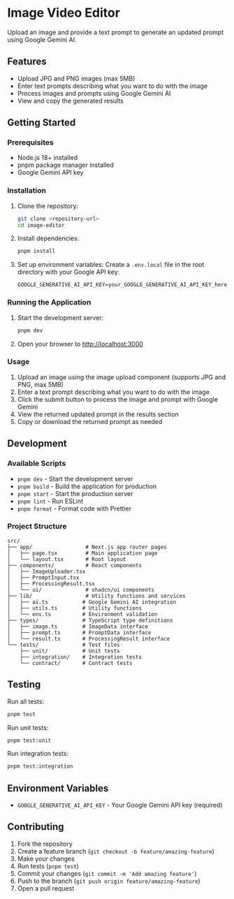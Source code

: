# Image Video Editor

Upload an image and provide a text prompt to generate an updated prompt using Google Gemini AI.

## Features

- Upload JPG and PNG images (max 5MB)
- Enter text prompts describing what you want to do with the image
- Process images and prompts using Google Gemini AI
- View and copy the generated results

## Getting Started

### Prerequisites

- Node.js 18+ installed
- pnpm package manager installed
- Google Gemini API key

### Installation

1. Clone the repository:
   ```bash
   git clone <repository-url>
   cd image-editor
   ```

2. Install dependencies:
   ```bash
   pnpm install
   ```

3. Set up environment variables:
   Create a `.env.local` file in the root directory with your Google API key:
   ```env
   GOOGLE_GENERATIVE_AI_API_KEY=your_GOOGLE_GENERATIVE_AI_API_KEY_here
   ```

### Running the Application

1. Start the development server:
   ```bash
   pnpm dev
   ```

2. Open your browser to [http://localhost:3000](http://localhost:3000)

### Usage

1. Upload an image using the image upload component (supports JPG and PNG, max 5MB)
2. Enter a text prompt describing what you want to do with the image
3. Click the submit button to process the image and prompt with Google Gemini
4. View the returned updated prompt in the results section
5. Copy or download the returned prompt as needed

## Development

### Available Scripts

- `pnpm dev` - Start the development server
- `pnpm build` - Build the application for production
- `pnpm start` - Start the production server
- `pnpm lint` - Run ESLint
- `pnpm format` - Format code with Prettier

### Project Structure

```
src/
├── app/                 # Next.js app router pages
│   ├── page.tsx         # Main application page
│   └── layout.tsx       # Root layout
├── components/          # React components
│   ├── ImageUploader.tsx
│   ├── PromptInput.tsx
│   ├── ProcessingResult.tsx
│   └── ui/              # shadcn/ui components
├── lib/                 # Utility functions and services
│   ├── ai.ts           # Google Gemini AI integration
│   ├── utils.ts        # Utility functions
│   └── env.ts          # Environment validation
├── types/              # TypeScript type definitions
│   ├── image.ts        # ImageData interface
│   ├── prompt.ts       # PromptData interface
│   └── result.ts       # ProcessingResult interface
└── tests/              # Test files
    ├── unit/           # Unit tests
    ├── integration/    # Integration tests
    └── contract/       # Contract tests
```

## Testing

Run all tests:
```bash
pnpm test
```

Run unit tests:
```bash
pnpm test:unit
```

Run integration tests:
```bash
pnpm test:integration
```

## Environment Variables

- `GOOGLE_GENERATIVE_AI_API_KEY` - Your Google Gemini API key (required)

## Contributing

1. Fork the repository
2. Create a feature branch (`git checkout -b feature/amazing-feature`)
3. Make your changes
4. Run tests (`pnpm test`)
5. Commit your changes (`git commit -m 'Add amazing feature'`)
6. Push to the branch (`git push origin feature/amazing-feature`)
7. Open a pull request
